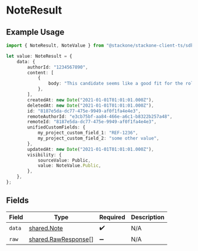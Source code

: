 # NoteResult

## Example Usage

```typescript
import { NoteResult, NoteValue } from "@stackone/stackone-client-ts/sdk/models/shared";

let value: NoteResult = {
    data: {
        authorId: "1234567890",
        content: [
            {
                body: "This candidate seems like a good fit for the role",
            },
        ],
        createdAt: new Date("2021-01-01T01:01:01.000Z"),
        deletedAt: new Date("2021-01-01T01:01:01.000Z"),
        id: "8187e5da-dc77-475e-9949-af0f1fa4e4e3",
        remoteAuthorId: "e3cb75bf-aa84-466e-a6c1-b8322b257a48",
        remoteId: "8187e5da-dc77-475e-9949-af0f1fa4e4e3",
        unifiedCustomFields: {
            my_project_custom_field_1: "REF-1236",
            my_project_custom_field_2: "some other value",
        },
        updatedAt: new Date("2021-01-01T01:01:01.000Z"),
        visibility: {
            sourceValue: Public,
            value: NoteValue.Public,
        },
    },
};
```

## Fields

| Field                                                             | Type                                                              | Required                                                          | Description                                                       |
| ----------------------------------------------------------------- | ----------------------------------------------------------------- | ----------------------------------------------------------------- | ----------------------------------------------------------------- |
| `data`                                                            | [shared.Note](../../../sdk/models/shared/note.md)                 | :heavy_check_mark:                                                | N/A                                                               |
| `raw`                                                             | [shared.RawResponse](../../../sdk/models/shared/rawresponse.md)[] | :heavy_minus_sign:                                                | N/A                                                               |